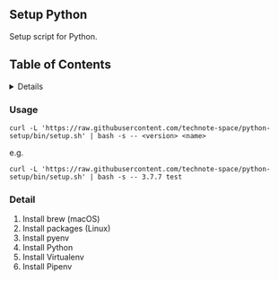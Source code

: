 ## Setup Python

Setup script for Python.

## Table of Contents

<!-- START doctoc generated TOC please keep comment here to allow auto update -->
<!-- DON'T EDIT THIS SECTION, INSTEAD RE-RUN doctoc TO UPDATE -->
<details>
<summary>Details</summary>

- [Usage](#usage)
- [Detail](#detail)

</details>
<!-- END doctoc generated TOC please keep comment here to allow auto update -->

### Usage
```shell script
curl -L 'https://raw.githubusercontent.com/technote-space/python-setup/bin/setup.sh' | bash -s -- <version> <name>
```

e.g. 
```shell script
curl -L 'https://raw.githubusercontent.com/technote-space/python-setup/bin/setup.sh' | bash -s -- 3.7.7 test
```

### Detail
1. Install brew (macOS)
1. Install packages (Linux)
1. Install pyenv
1. Install Python <version>
1. Install Virtualenv <version> <name>
1. Install Pipenv
